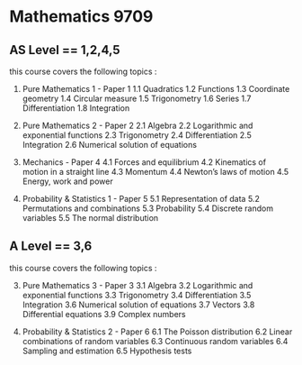 # Mathematics 9709

## AS Level == 1,2,4,5

this course covers the following topics  : 

1. Pure Mathematics 1 - Paper 1
	1.1 Quadratics
	1.2 Functions
	1.3 Coordinate geometry
	1.4 Circular measure
	1.5 Trigonometry
	1.6 Series
	1.7 Differentiation
	1.8 Integration

2. Pure Mathematics 2 - Paper 2
	2.1 Algebra
	2.2 Logarithmic and exponential functions
	2.3 Trigonometry
	2.4 Differentiation
	2.5 Integration
	2.6 Numerical solution of equations


4. Mechanics - Paper 4
	4.1 Forces and equilibrium
	4.2 Kinematics of motion in a straight line
	4.3 Momentum
	4.4 Newton’s laws of motion
	4.5 Energy, work and power

5. Probability & Statistics 1 - Paper 5
	5.1 Representation of data
	5.2 Permutations and combinations
	5.3 Probability
	5.4 Discrete random variables
	5.5 The normal distribution


## A Level == 3,6

this course covers the following topics  : 

3. Pure Mathematics 3 - Paper 3
	3.1 Algebra
	3.2 Logarithmic and exponential functions
	3.3 Trigonometry
	3.4 Differentiation
	3.5 Integration
	3.6 Numerical solution of equations
	3.7 Vectors
	3.8 Differential equations
	3.9 Complex numbers


6. Probability & Statistics 2 - Paper 6
	6.1 The Poisson distribution
	6.2 Linear combinations of random variables
	6.3 Continuous random variables
	6.4 Sampling and estimation
	6.5 Hypothesis tests

